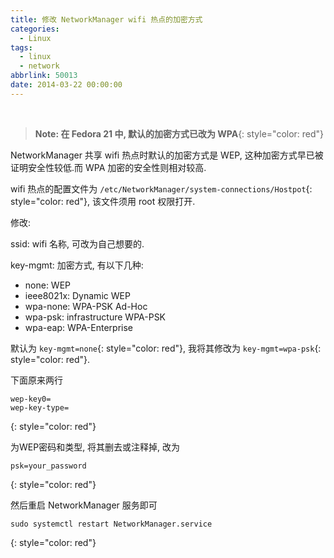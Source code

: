 ```yaml
---
title: 修改 NetworkManager wifi 热点的加密方式
categories:
  - Linux
tags:
  - linux
  - network
abbrlink: 50013
date: 2014-03-22 00:00:00
---
```


<br />

> **Note: 在 Fedora 21 中, 默认的加密方式已改为 WPA**{: style="color: red"}

NetworkManager 共享 wifi 热点时默认的加密方式是 WEP, 这种加密方式早已被证明安全性较低.而 WPA 加密的安全性则相对较高.

wifi 热点的配置文件为 `/etc/NetworkManager/system-connections/Hostpot`{: style="color: red"}, 该文件须用 root 权限打开.

修改:

ssid: wifi 名称, 可改为自己想要的.

key-mgmt: 加密方式, 有以下几种:

+ none: WEP
+ ieee8021x: Dynamic WEP
+ wpa-none: WPA-PSK Ad-Hoc
+ wpa-psk: infrastructure WPA-PSK
+ wpa-eap: WPA-Enterprise

默认为 `key-mgmt=none`{: style="color: red"}, 我将其修改为 `key-mgmt=wpa-psk`{: style="color: red"}.

下面原来两行

```
wep-key0=
wep-key-type=
```
{: style="color: red"}

为WEP密码和类型, 将其删去或注释掉, 改为

```
psk=your_password
```
{: style="color: red"}

然后重启 NetworkManager 服务即可

~~~
sudo systemctl restart NetworkManager.service
~~~
{: style="color: red"}

  <br />
